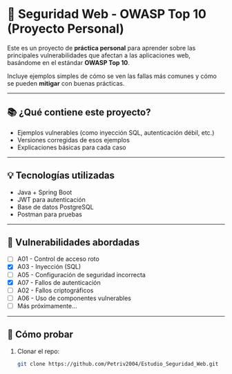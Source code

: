 # 🔐 Seguridad Web - OWASP Top 10 (Proyecto Personal)

Este es un proyecto de **práctica personal** para aprender sobre las principales vulnerabilidades que afectan a las aplicaciones web, basándome en el estándar **OWASP Top 10**.

Incluye ejemplos simples de cómo se ven las fallas más comunes y cómo se pueden **mitigar** con buenas prácticas.

---

## 📚 ¿Qué contiene este proyecto?

- Ejemplos vulnerables (como inyección SQL, autenticación débil, etc.)
- Versiones corregidas de esos ejemplos
- Explicaciones básicas para cada caso

---

## 💡 Tecnologías utilizadas

- Java + Spring Boot
- JWT para autenticación
- Base de datos PostgreSQL
- Postman para pruebas

---

## 🧪 Vulnerabilidades abordadas

- [ ] A01 - Control de acceso roto  
- [x] A03 - Inyección (SQL)  
- [ ] A05 - Configuración de seguridad incorrecta  
- [x] A07 - Fallos de autenticación  
- [ ] A02 - Fallos criptográficos  
- [ ] A06 - Uso de componentes vulnerables  
- [ ] Más próximamente...

---

## 🚀 Cómo probar

1. Clonar el repo:
   ```bash
   git clone https://github.com/Petriv2004/Estudio_Seguridad_Web.git
